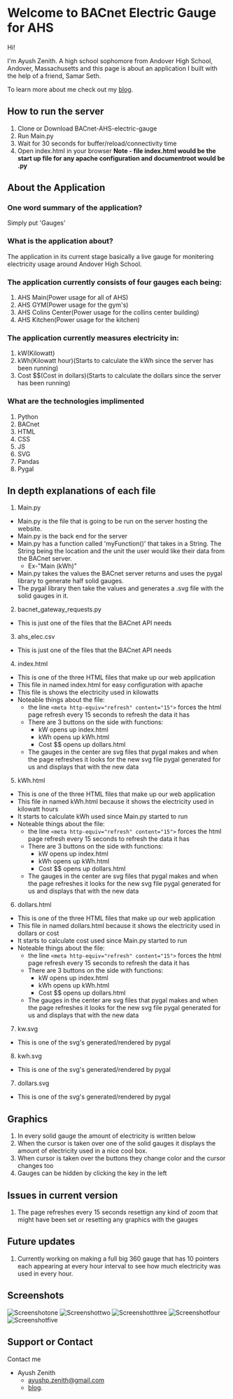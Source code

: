# Welcome to BACnet Electric Gauge for AHS

Hi!

I'm Ayush Zenith. A high school sophomore from Andover High School, Andover, Massachusetts and this page is about an application I built with the help of a friend, Samar Seth.

To learn more about me check out my [blog](https://ayushenergyproject.weebly.com/).

## How to run the server
1. Clone or Download BACnet-AHS-electric-gauge
2. Run Main.py
3. Wait for 30 seconds for buffer/reload/connectivity time
4. Open index.html in your browser
**Note - file index.html would be the start up file for any apache configuration and documentroot would be .py**

## About the Application

### One word summary of the application?
Simply put 'Gauges'

### What is the application about?
The application in its current stage basically a live gauge for monitering electricity usage around Andover High School. 

### The application currently consists of four gauges each being:
1. AHS Main(Power usage for all of AHS)
2. AHS GYM(Power usage for the gym's)
3. AHS Colins Center(Power usage for the collins center building)
4. AHS Kitchen(Power usage for the kitchen)

### The application currently measures electricity in:
1. kW(Kilowatt)
2. kWh(Kilowatt hour)(Starts to calculate the kWh since the server has been running)
3. Cost $$(Cost in dollars)(Starts to calculate the dollars since the server has been running)

### What are the technologies implimented
1. Python
2. BACnet
3. HTML
4. CSS
5. JS
6. SVG
7. Pandas
8. Pygal

## In depth explanations of each file
1. Main.py
  * Main.py is the file that is going to be run on the server hosting the website.
  * Main.py is the back end for the server
  * Main.py has a function called 'myFunction()' that takes in a String. The String being the location and the unit the user would like their data from the BACnet server.
    * Ex-"Main (kWh)"
  * Main.py takes the values the BACnet server returns and uses the pygal library to generate half solid gauges.
  * The pygal library then take the values and generates a .svg file with the solid gauges in it.
2. bacnet_gateway_requests.py
  * This is just one of the files that the BACnet API needs
3. ahs_elec.csv
  * This is just one of the files that the BACnet API needs
4. index.html
  * This is one of the three HTML files that make up our web application
  * This file in named index.html for easy configuration with apache
  * This file is shows the electricity used in kilowatts
  * Noteable things about the file:
    * the line ```<meta http-equiv="refresh" content="15">``` forces the html page refresh every 15 seconds to refresh the data it has
    * There are 3 buttons on the side with functions:
      * kW opens up index.html
      * kWh opens up kWh.html
      * Cost $$ opens up dollars.html
    * The gauges in the center are svg files that pygal makes and when the page refreshes it looks for the new svg file pygal generated for us and displays that with the new data
5. kWh.html
  * This is one of the three HTML files that make up our web application
  * This file in named kWh.html because it shows the electricity used in kilowatt hours
  * It starts to calculate kWh used since Main.py started to run
  * Noteable things about the file:
    * the line ```<meta http-equiv="refresh" content="15">``` forces the html page refresh every 15 seconds to refresh the data it has
    * There are 3 buttons on the side with functions:
      * kW opens up index.html
      * kWh opens up kWh.html
      * Cost $$ opens up dollars.html
    * The gauges in the center are svg files that pygal makes and when the page refreshes it looks for the new svg file pygal generated for us and displays that with the new data
6. dollars.html
  * This is one of the three HTML files that make up our web application
  * This file in named dollars.html because it shows the electricity used in dollars or cost
  * It starts to calculate cost used since Main.py started to run
  * Noteable things about the file:
    * the line ```<meta http-equiv="refresh" content="15">``` forces the html page refresh every 15 seconds to refresh the data it has
    * There are 3 buttons on the side with functions:
      * kW opens up index.html
      * kWh opens up kWh.html
      * Cost $$ opens up dollars.html
    * The gauges in the center are svg files that pygal makes and when the page refreshes it looks for the new svg file pygal generated for us and displays that with the new data
7. kw.svg
  * This is one of the svg's generated/rendered by pygal
8. kwh.svg
  * This is one of the svg's generated/rendered by pygal
7. dollars.svg
  * This is one of the svg's generated/rendered by pygal

## Graphics
1. In every solid gauge the amount of electricity is written below
2. When the cursor is taken over one of the solid gauges it displays the amount of electricity used in a nice cool box.
3. When cursor is taken over the buttons they change color and the cursor changes too
4. Gauges can be hidden by clicking the key in the left

## Issues in current version
1. The page refreshes every 15 seconds resettign any kind of zoom that might have been set or resetting any graphics with the gauges

## Future updates
1. Currently working on making a full big 360 gauge that has 10 pointers each appearing at every hour interval to see how much electricity was used in every hour.


## Screenshots
![Screenshotone](https://github.com/ayushzenith/BACnet-AHS-electric-gauge/blob/master/Photos/Screen%20Shot%202018-08-01%20at%2011.13.51%20PM.png)
![Screenshottwo](https://github.com/ayushzenith/BACnet-AHS-electric-gauge/blob/master/Photos/Screen%20Shot%202018-08-01%20at%2011.13.54%20PM.png)
![Screenshotthree](https://github.com/ayushzenith/BACnet-AHS-electric-gauge/blob/master/Photos/Screen%20Shot%202018-08-01%20at%2011.16.38%20PM.png)
![Screenshotfour](https://github.com/ayushzenith/BACnet-AHS-electric-gauge/blob/master/Photos/Screen%20Shot%202018-08-01%20at%2011.17.08%20PM.png)
![Screenshotfive](https://github.com/ayushzenith/BACnet-AHS-electric-gauge/blob/master/Photos/Screen%20Shot%202018-08-01%20at%2011.17.42%20PM.png)


## Support or Contact

Contact me
* Ayush Zenith
  * ayushp.zenith@gmail.com
  * [blog](https://ayushenergyproject.weebly.com/).

